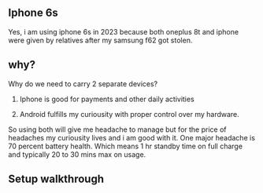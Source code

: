 ## Iphone 6s

Yes, i am using iphone 6s in 2023 because both oneplus 8t and iphone were given by relatives after my samsung f62 got stolen. 

## why?

Why do we need to carry 2 separate devices?

1. Iphone is good for payments and other daily activities

2. Android fulfills my curiousity with proper control over my hardware. 

So using both will give me headache to manage but for the price of headaches my curiousity lives and i am good with it. One major headache is 70 percent battery health. Which means 1 hr standby time on full charge and typically 20 to 30 mins max on usage.


## Setup walkthrough

